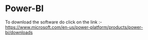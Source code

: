 # Power-BI
To download the software do click on the link :- https://www.microsoft.com/en-us/power-platform/products/power-bi/downloads
